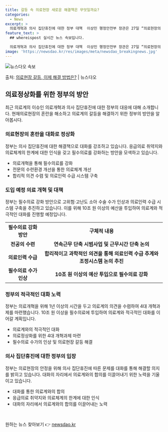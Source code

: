 ```yaml
---
title: 갈등 속 의료현장 새로운 해결책은 무엇일까요?
categories:
  - News
excerpt: >
  의료개혁과 의사 집단휴진에 대한 정부 대책  이상민 행정안전부 장관은 27일 “의료현장의 혼란을 정상화하고 …
feature_text: >
  ## whereispost 실시간 뉴스 속보입니다.

  의료개혁과 의사 집단휴진에 대한 정부 대책  이상민 행정안전부 장관은 27일 “의료현장의 혼란을 정상화하고 …
image: 'https://newsdao.kr/res/images/meta/newsdao_breakingnews.jpg'
---
```


![뉴스다오 속보](https://newsdao.kr/res/images/meta/newsdao_breakingnews.jpg)

<p>출처: <a href="https://newsdao.kr/4468" rel="dofollow">의료현장 갈등, 이제 해결 방법은?</a> | 뉴스다오</p>

<h2 data-ke-size="size26">의료정상화를 위한 정부의 방안</h2>
<p data-ke-size="size16">최근 의료계의 이슈인 의료개혁과 의사 집단휴진에 대한 정부의 대응에 대해 소개합니다. 현재의료현장의 혼란을 해소하고 의료계의 갈등을 해결하기 위한 정부의 방안을 알아봅시다.</p>

<h3>의료현장의 혼란을 대화로 정상화</h3>
<p data-ke-size="size16">정부는 의사 집단휴진에 대한 해결책으로 대화를 강조하고 있습니다. 응급의료 취약지와 의료체계의 한계에 대한 인식을 갖고 필수의료를 강화하는 방안을 모색하고 있습니다.</p>
<ul>
  <li>의료개혁을 통해 필수의료를 강화</li>
  <li>전문의 수련환경 개선을 통한 의료체계 개선</li>
  <li>합리적 의견 수렴 및 의료인력 수급 시스템 구축</li>
</ul>

<h3>도입 예정 의료 개혁 및 대책</h3>
<p data-ke-size="size16">정부는 필수의료 강화 방안으로 고위험·고난도 소아 수술 수가 인상과 의료인력 수급 시스템 구축을 추진하고 있습니다. 이를 위해 10조 원 이상의 예산을 투입하여 의료계와 적극적인 대화를 진행할 예정입니다.</p>
<table>
  <tr>
    <td style="text-align: center; height: 17px;"><b>필수의료 강화 방안</b></td>
    <td style="text-align: center; height: 17px;"><b>구체적 내용</b></td>
  </tr>
  <tr>
    <td style="text-align: center; height: 17px;"><b>전공의 수련</b></td>
    <td style="text-align: center; height: 17px;"><b>연속근무 단축 시범사업 및 근무시간 단축 논의</b></td>
  </tr>
  <tr>
    <td style="text-align: center; height: 17px;"><b>의료인력 수급</b></td>
    <td style="text-align: center; height: 17px;"><b>합리적이고 과학적인 의견을 통해 의료인력 수급 추계와 조정시스템 논의 추진</b></td>
  </tr>
  <tr>
    <td style="text-align: center; height: 17px;"><b>필수의료 수가 인상</b></td>
    <td style="text-align: center; height: 17px;"><b>10조 원 이상의 예산 투입으로 필수의료 강화</b></td>
  </tr>
</table>

<h3>정부의 적극적인 대화 노력</h3>
<p data-ke-size="size16">정부는 의료개혁을 위해 1년 이상의 시간을 두고 의료계의 의견을 수렴하여 4대 개혁과제를 마련했습니다. 10조 원 이상을 필수의료에 투입하여 의료계와 적극적인 대화를 이어갈 계획입니다.</p>
<ul>
  <li>의료계와의 적극적인 대화</li>
  <li>의료정상화를 위한 4대 개혁과제 마련</li>
  <li>필수의료 수가의 인상 및 의료현장 갈등 해결</li>
</ul>

<h3>의사 집단휴진에 대한 정부의 입장</h3>
<p data-ke-size="size16">정부는 의료현장의 안정을 위해 의사 집단휴진에 따른 문제를 대화를 통해 해결할 의지를 밝히고 있습니다. 대화의 자리에서 의료계와의 합의를 이끌어내기 위한 노력을 기울이고 있습니다.</p>
<ul>
  <li>대화를 통한 의료계와의 합의</li>
  <li>응급의료 취약지와 의료체계의 한계에 대한 인식</li>
  <li>대화의 자리에서 의료계와의 합의를 이끌어내는 노력</li>
</ul>
<p data-ke-size="size16">&nbsp;</p> 

원하는 뉴스 찾아보기 👉 <a href="https://newsdao.kr" rel="dofollow">newsdao.kr</a>


